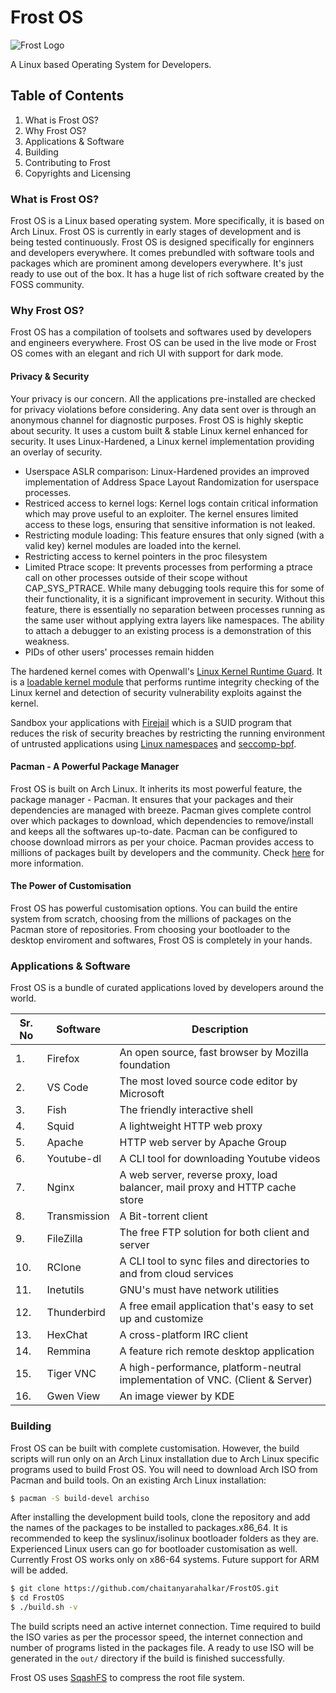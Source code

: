 # Frost OS 


![Frost Logo](https://github.com/chaitanyarahalkar/FrostOS/blob/master/frost-128px.png)

A Linux based Operating System for Developers.

## Table of Contents
1. What is Frost OS?
2. Why Frost OS?
3. Applications & Software
4. Building
5. Contributing to Frost
6. Copyrights and Licensing


### What is Frost OS? 

Frost OS is a Linux based operating system. More specifically, it is based on Arch Linux. Frost OS is currently in early stages of development and is being tested continuously. Frost OS is designed specifically for enginners and developers everywhere. It comes prebundled with software tools and packages which are prominent among developers everywhere. It's just ready to use out of the box. It has a huge list of rich software created by the FOSS community. 


### Why Frost OS? 

Frost OS has a compilation of toolsets and softwares used by developers and engineers everywhere. Frost OS can be used in the live mode or 
Frost OS comes with an elegant and rich UI with support for dark mode. 


#### Privacy & Security 

Your privacy is our concern. All the applications pre-installed are checked for privacy violations before considering. Any data sent over is through an anonymous channel for diagnostic purposes. 
Frost OS is highly skeptic about security. It uses a custom built & stable Linux kernel enhanced for security. It uses Linux-Hardened, a Linux kernel implementation providing an overlay of security.

- Userspace ASLR comparison: Linux-Hardened provides an improved implementation of Address Space Layout Randomization for userspace processes. 
- Restriced access to kernel logs: Kernel logs contain critical information which may prove useful to an exploiter. The kernel ensures limited access to these logs, ensuring that sensitive information is not leaked.
- Restricting module loading: This feature ensures that only signed (with a valid key) kernel modules are loaded into the kernel.
- Restricting access to kernel pointers in the proc filesystem
- Limited Ptrace scope: It prevents processes from performing a ptrace call on other processes outside of their scope without CAP_SYS_PTRACE. While many debugging tools require this for some of their functionality, it is a significant improvement in security. Without this feature, there is essentially no separation between processes running as the same user without applying extra layers like namespaces. The ability to attach a debugger to an existing process is a demonstration of this weakness.
- PIDs of other users' processes remain hidden

The hardened kernel comes with Openwall's [Linux Kernel Runtime Guard](https://www.openwall.com/lkrg). It is a [loadable kernel module](https://en.wikipedia.org/wiki/Loadable_kernel_module) that performs runtime integrity checking of the Linux kernel and detection of security vulnerability exploits against the kernel.

Sandbox your applications with [Firejail](https://firejail.wordpress.com) which is a SUID program that reduces the risk of security breaches by restricting the running environment of untrusted applications using [Linux namespaces](https://en.wikipedia.org/wiki/Linux_namespaces) and [seccomp-bpf](https://en.wikipedia.org/wiki/Seccomp).

#### Pacman - A Powerful Package Manager

Frost OS is built on Arch Linux. It inherits its most powerful feature, the package manager - Pacman. It ensures that your packages and their dependencies are managed with breeze. Pacman gives complete control over which packages to download, which dependencies to remove/install and keeps all the softwares up-to-date. Pacman can be configured to choose download mirrors as per your choice. Pacman provides access to millions of packages built by developers and the community. Check [here](https://aur.archlinux.org) for more information. 

#### The Power of Customisation 

Frost OS has powerful customisation options. You can build the entire system from scratch, choosing from the millions of packages on the Pacman store of repositories. From choosing your bootloader to the desktop enviroment and softwares, Frost OS is completely in your hands.  


### Applications & Software

Frost OS is a bundle of curated applications loved by developers around the world.

| Sr. No 	| Software     	| Description                                                                   	|
|--------	|--------------	|-------------------------------------------------------------------------------	|
| 1.     	| Firefox      	| An open source, fast browser by Mozilla foundation                            	|
| 2.     	| VS Code      	| The most loved source code editor by Microsoft                                	|
| 3.     	| Fish         	| The friendly interactive shell                                                	|
| 4.     	| Squid        	| A lightweight HTTP web proxy                                                  	|
| 5.     	| Apache       	| HTTP web server by Apache Group                                               	|
| 6.     	| Youtube-dl   	| A CLI tool for downloading Youtube videos                                     	|
| 7.     	| Nginx        	| A web server, reverse proxy, load balancer, mail proxy and HTTP cache store   	|
| 8.     	| Transmission 	| A Bit-torrent client                                                          	|
| 9.     	| FileZilla    	| The free FTP solution for both client and server                              	|
| 10.    	| RClone       	| A CLI tool to sync files and directories to and from cloud services           	|
| 11.    	| Inetutils    	| GNU's must have network utilities                                             	|
| 12.    	| Thunderbird  	| A free email application that's easy to set up and customize                  	|
| 13.    	| HexChat      	| A cross-platform IRC client                                                   	|
| 14.    	| Remmina      	| A feature rich remote desktop application                                     	|
| 15.    	| Tiger VNC    	| A high-performance, platform-neutral implementation of VNC. (Client & Server) 	|
| 16.    	| Gwen View     | An image viewer by KDE                                                       	  |


### Building

Frost OS can be built with complete customisation. However, the build scripts will run only on an Arch Linux installation due to Arch Linux specific programs used to build Frost OS. You will need to download Arch ISO from Pacman and build tools.
On an existing Arch Linux installation: 
```bash
$ pacman -S build-devel archiso
```

After installing the development build tools, clone the repository and add the names of the packages to be installed to packages.x86_64. It is recommended to keep the syslinux/isolinux bootloader folders as they are. Experienced Linux users can go for bootloader customisation as well. Currently Frost OS works only on x86-64 systems. Future support for ARM will be added. 

```bash
$ git clone https://github.com/chaitanyarahalkar/FrostOS.git
$ cd FrostOS
$ ./build.sh -v

```
The build scripts need an active internet connection. Time required to build the ISO varies as per the processor speed, the internet connection and number of programs listed in the packages file. A ready to use ISO will be generated in the ``` out/ ``` directory if the build is finished successfully.

Frost OS uses [SqashFS](https://en.wikipedia.org/wiki/SquashFS) to compress the root file system. 
